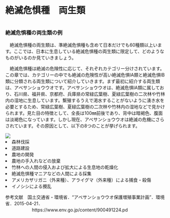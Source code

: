 <h1>絶滅危惧種　両生類<h1>
<h3>絶滅危惧種の両生類の例</h3><p>　絶滅危惧種の両生類は、準絶滅危惧種も含めて日本だけでも60種類以上います。ここでは、日本に生息している絶滅危惧種の両生類に限定して、どのようなものがいるのか見ていきましょう。</p><p>　絶滅危惧種は絶滅の危険性に応じて、それぞれカテゴリー分けされています。この章では、カテゴリーの中でも絶滅の危険性が高い絶滅危惧IA類と絶滅危惧IB類に分類される両生類について紹介していきます。まず最初に紹介する両生類は、アベサンショウウオです。アベサンショウウオは、絶滅危惧IA類に属しており、石川県、福井県、京都府、兵庫県の常緑広葉樹、夏緑広葉樹の二次林や竹林内の湿地に生息しています。繫殖するうえで渇水することがないように湧き水を必要とするため、常緑広葉樹、夏緑広葉樹の二次林や竹林内の湿地などで見かけられます。見た目の特徴として、全長は100㎜前後であり、背中は暗褐色、腹面は淡褐色になっています。しかし現在、アベサンショウウオは絶滅の危機にさらされています。その原因として、以下の8つのことが挙げられます。</p>
<img src="https://www.env.go.jp/content/900491621.jpg">
 <li>森林伐採</li><li>道路建設</li><li>農地の開発</li><li>農地の手入れなどの放棄</li><li>竹林への人間の侵入および拡大による生息地の乾燥化</li><li>絶滅危惧種マニアなどの人間による採集</li><li>アメリカザリガニ（外来種）、アライグマ（外来種）による捕食・殺傷</li><li>イノシシによる攪乱</li>
<p>参考文献　国土交通省・環境省．“アベサンショウウオ保護増殖事業計画”．環境省．2015-04-21．
 　　　　　　https://www.env.go.jp/content/900491224.pd</p>
